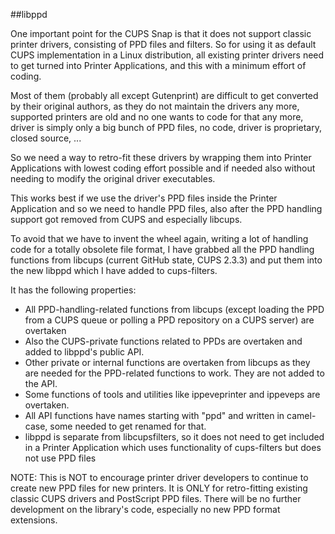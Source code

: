 ##libppd

One important point for the CUPS Snap is that it does not support classic printer drivers, consisting of PPD files and filters. So for using it as default CUPS implementation in a Linux distribution, all existing printer drivers need to get turned into Printer Applications, and this with a minimum effort of coding.

Most of them (probably all except Gutenprint) are difficult to get converted by their original authors, as they do not maintain the drivers any more, supported printers are old and no one wants to code for that any more, driver is simply only a big bunch of PPD files, no code, driver is proprietary, closed source, ...

So we need a way to retro-fit these drivers by wrapping them into Printer Applications with lowest coding effort possible and if needed also without needing to modify the original driver executables.

This works best if we use the driver's PPD files inside the Printer Application and so we need to handle PPD files, also after the PPD handling support got removed from CUPS and especially libcups.

To avoid that we have to invent the wheel again, writing a lot of handling code for a totally obsolete file format, I have grabbed all the PPD handling functions from libcups (current GitHub state, CUPS 2.3.3) and put them into the new libppd which I have added to cups-filters.

It has the following properties:
- All PPD-handling-related functions from libcups (except loading the PPD from a CUPS queue or polling a PPD repository on a CUPS server) are overtaken
- Also the CUPS-private functions related to PPDs are overtaken and added to libppd's public API.
- Other private or internal functions are overtaken from libcups as they are needed for the PPD-related functions to work. They are not added to the API.
- Some functions of tools and utilities like ippeveprinter and ippeveps are overtaken.
- All API functions have names starting with "ppd" and written in camel-case, some needed to get renamed for that.
- libppd is separate from libcupsfilters, so it does not need to get included in a Printer Application which uses functionality of cups-filters but does not use PPD files

NOTE: This is NOT to encourage printer driver developers to continue to create new PPD files for new printers. It is ONLY for retro-fitting existing classic CUPS drivers and PostScript PPD files. There will be no further development on the library's code, especially no new PPD format extensions.

